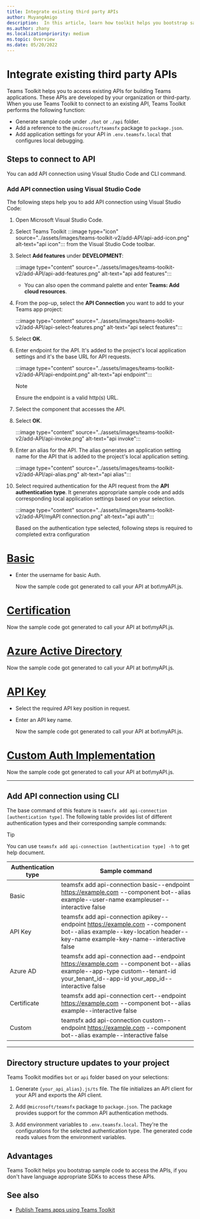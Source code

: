 ```yaml
---
title: Integrate existing third party APIs
author: MuyangAmigo
description:  In this article, learn how toolkit helps you bootstrap sample access to existing APIs. It provides list of different authentication types.
ms.author: zhany
ms.localizationpriority: medium
ms.topic: Overview
ms.date: 05/20/2022
---
```


# Integrate existing third party APIs

Teams Toolkit helps you to access existing APIs for building Teams applications. These APIs are developed by your organization or third-party. When you use Teams Toolkit to connect to an existing API, Teams Toolkit performs the following function:

* Generate sample code under `./bot` or `./api` folder.
* Add a reference to the `@microsoft/teamsfx` package to `package.json`.
* Add application settings for your API in  `.env.teamsfx.local` that configures local debugging.

## Steps to connect to API

You can add API connection using Visual Studio Code and CLI command.

### Add API connection using Visual Studio Code

The following steps help you to add API connection using Visual Studio Code:

1. Open Microsoft Visual Studio Code.
2. Select Teams Toolkit :::image type="icon" source="../assets/images/teams-toolkit-v2/add-API/api-add-icon.png" alt-text="api icon"::: from the Visual Studio Code toolbar.
3. Select **Add features** under **DEVELOPMENT**:

    :::image type="content" source="../assets/images/teams-toolkit-v2/add-API/api-add-features.png" alt-text="api add features":::

    * You can also open the command palette and enter **Teams: Add cloud resources**.

4. From the pop-up, select the **API Connection** you want to add to your Teams app project:

    :::image type="content" source="../assets/images/teams-toolkit-v2/add-API/api-select-features.png" alt-text="api select features":::

5. Select **OK**.

6. Enter endpoint for the API. It's added to the project's local application settings and it's the base URL for API requests.

    :::image type="content" source="../assets/images/teams-toolkit-v2/add-API/api-endpoint.png" alt-text="api endpoint":::

     > [!NOTE]
     > Ensure the endpoint is a valid http(s) URL.

7. Select the component that accesses the API.

8. Select **OK**.

    :::image type="content" source="../assets/images/teams-toolkit-v2/add-API/api-invoke.png" alt-text="api invoke":::

9. Enter an alias for the API. The alias generates an application setting name for the API that is added to the project's local application setting.

    :::image type="content" source="../assets/images/teams-toolkit-v2/add-API/api-alias.png" alt-text="api alias":::

10. Select required authentication for the API request from the **API authentication type**. It generates appropriate sample code and adds corresponding local application settings based on your selection.

     :::image type="content" source="../assets/images/teams-toolkit-v2/add-API/myAPI connection.png" alt-text="api auth":::

     Based on the authentication type selected, following steps is required to completed extra configuration

# [Basic](#tab/basic)

* Enter the username for basic Auth.

  Now the sample code got generated to call your API at bot\myAPI.js.

# [Certification](#tab/certification)

   Now the sample code got generated to call your API at bot\myAPI.js.

# [Azure Active Directory](#tab/AAD)

  Now the sample code got generated to call your API at bot\myAPI.js.

# [API Key](#tab/apikey)

* Select the required API key position in request.

* Enter an API key name.

  Now the sample code got generated to call your API at bot\myAPI.js.

# [Custom Auth Implementation](#tab/CustomAuthImplementation)

  Now the sample code got generated to call your API at bot\myAPI.js.

---

## Add API connection using CLI

The base command of this feature is `teamsfx add api-connection [authentication type]`. The following table provides list of different authentication types and their corresponding sample commands:

 > [!TIP]
 > You can use `teamsfx add api-connection [authentication type] -h` to get help document.

   |**Authentication type**|**Sample command**|
   |-----------------------|------------------|
   |Basic|teamsfx add api-connection basic--endpoint <https://example.com> --component bot--alias example--user-name exampleuser--interactive false|
   |API Key|teamsfx add api-connection apikey--endpoint <https://example.com> --component bot--alias example--key-location header--key-name example-key-name--interactive false|
   |Azure AD|teamsfx add api-connection aad--endpoint <https://example.com> --component bot--alias example--app-type custom--tenant-id your_tenant_id--app-id your_app_id--interactive false|
   |Certificate|teamsfx add api-connection cert--endpoint <https://example.com> --component bot--alias example--interactive false|
   |Custom|teamsfx add api-connection custom--endpoint <https://example.com> --component bot--alias example--interactive false|

---

## Directory structure updates to your project

 Teams Toolkit modifies `bot` or `api` folder based on your selections:

1. Generate `{your_api_alias}.js/ts` file. The file initializes an API client for your API and exports the API client.

2. Add `@microsoft/teamsfx` package to `package.json`. The package provides support for the common API authentication methods.

3. Add environment variables to `.env.teamsfx.local`. They're the configurations for the selected authentication type. The generated code reads values from the environment variables.

## Advantages

Teams Toolkit helps you bootstrap sample code to access the APIs, if you don't have language appropriate SDKs to access these APIs.

## See also

* [Publish Teams apps using Teams Toolkit](publish.md)
